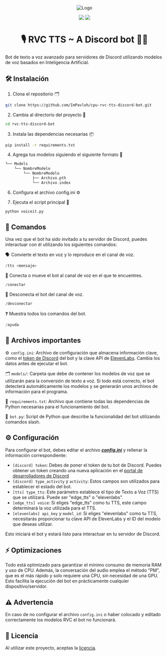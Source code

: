 <div align="center">
  
![Logo](https://support.discord.com/hc/article_attachments/115002567312/Robot.gif)
  
<a href="https://github.com/ImPavloh/cpu-rvc-tts-discord-bot" target="_blank"><img src="https://img.shields.io/github/license/impavloh/cpu-rvc-tts-discord-bot?style=for-the-badge&logo=github&logoColor=white"></a>
<a href="https://twitter.com/ImPavloh" target="_blank"><img src="https://img.shields.io/badge/Pavloh-%231DA1F2.svg?style=for-the-badge&logo=twitter&logoColor=white"></a>

<h1>🎙️ RVC TTS ~ A Discord bot 🤖💬</h1>
</div>

Bot de texto a voz avanzado para servidores de Discord utilizando modelos de voz basados en Inteligencia Artificial.

## 🛠️ Instalación

1. Clona el repositorio 🗂️ 
```bash
git clone https://github.com/ImPavloh/cpu-rvc-tts-discord-bot.git
```

2. Cambia al directorio del proyecto 📁 
```bash
cd rvc-tts-discord-bot
```

3. Instala las dependencias necesarias 📦
```bash
pip install -r requirements.txt
```

4. Agrega tus modelos siguiendo el siguiente formato 📂
```Swift
└── Models
    └── NombreModelo
        └── NombreModelo
            ├── Archivo.pth
            └── Archivo.index
```

6. Configura el archivo config.ini ⚙️

7. Ejecuta el script principal 🚀
```bash
python voiceit.py
```

## 📝 Comandos 

Una vez que el bot ha sido invitado a tu servidor de Discord, puedes interactuar con él utilizando los siguientes comandos:

🗣️ Convierte el texto en voz y lo reproduce en el canal de voz.
```python
/tts <mensaje>
```

🔗 Conecta o mueve el bot al canal de voz en el que te encuentres.
```python
/conectar
```

🔌 Desconecta el bot del canal de voz. 
```python
/desconectar
```

❓ Muestra todos los comandos del bot.
```python
/ayuda
```

## 📄 Archivos importantes

⚙️  `config.ini`: Archivo de configuración que almacena información clave, como el [token de Discord](https://discord.com/developers/applications) del bot y la clave API de [ElevenLabs](https://elevenlabs.io). Cambia los datos antes de ejecutar el bot.

🗂️  `models/`: Carpeta que debe de contener los modelos de voz que se utilizarán para la conversión de texto a voz. Si todo está correcto, el bot detecterá automáticamente los modelos y se generarán unos archivos de información para el programa.

📑  `requirements.txt`: Archivo que contiene todas las dependencias de Python necesarias para el funcionamiento del bot.

🤖  `bot.py`: Script de Python que describe la funcionalidad del bot utilizando comandos slash.

## ⚙️ Configuración

Para configurar el bot, debes editar el archivo ***[config.ini](https://github.com/ImPavloh/cpu-rvc-tts-discord-bot/blob/main/config.ini)*** y rellenar la información correspondiente:

- `[discord] token`: Debes de poner el token de tu bot de Discord. Puedes obtener un token creando una nueva aplicación en el [portal de desarrolladores de Discord](https://discord.com/developers/applications)
- `[discord] type_activity` y `activity`: Estos campos son utilizados para establecer el estado del bot.
- `[tts] type_tts`: Este parámetro establece el tipo de Texto a Voz (TTS) que se utilizará. Puede ser "edge_tts" o "elevenlabs".
- `[edge_tts] voice`: Si eliges "edge_tts" como tu TTS, este campo determinará la voz utilizada para el TTS.
- `[elevenlabs] api_key` y `model_id`: Si eliges "elevenlabs" como tu TTS, necesitarás proporcionar tu clave API de ElevenLabs y el ID del modelo que deseas utilizar.

Esto iniciará el bot y estará listo para interactuar en tu servidor de Discord.

## ⚡ Optimizaciones

Todo está optimizado para garantizar el mínimo consumo de memoria RAM y uso de CPU. Además, la conversación del audio emplea el método "PM", que es el más rápido y solo requiere una CPU, sin necesidad de una GPU. Esto facilita la ejecución del bot en prácticamente cualquier dispositivo/servidor.

## ⚠️ Advertencia

En caso de no configurar el archivo `config.ini` o haber colocado y editado correctamente los modelos RVC el bot no funcionará.

## 📝 Licencia

Al utilizar este proyecto, aceptas la [licencia](https://github.com/ImPavloh/rvc-tts-discord-bot/blob/main/LICENSE).
